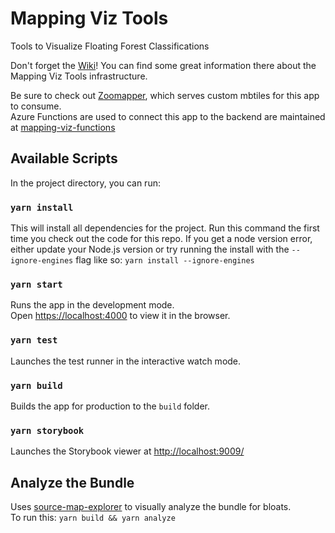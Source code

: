 # Mapping Viz Tools
Tools to Visualize Floating Forest Classifications

Don't forget the [Wiki](https://github.com/zooniverse/mapping-viz-tools/wiki)! You can find some great information there about the Mapping Viz Tools infrastructure.

Be sure to check out [Zoomapper](https://github.com/zooniverse/zoomapper), which serves custom mbtiles for this app to consume.  
Azure Functions are used to connect this app to the backend are maintained at [mapping-viz-functions](https://github.com/zooniverse/mapping-viz-functions)

## Available Scripts

In the project directory, you can run:

### `yarn install`

This will install all dependencies for the project. Run this command the first time you check out the code for this repo. If you get a node version error, either update your Node.js version or try running the install with the `--ignore-engines` flag like so: `yarn install --ignore-engines`

### `yarn start`

Runs the app in the development mode.<br />
Open [https://localhost:4000](https://localhost:4000) to view it in the browser.

### `yarn test`

Launches the test runner in the interactive watch mode.

### `yarn build`

Builds the app for production to the `build` folder.

### `yarn storybook`

Launches the Storybook viewer at [http://localhost:9009/](http://localhost:9009/)

## Analyze the Bundle

Uses [source-map-explorer](https://www.npmjs.com/package/source-map-explorer) to visually analyze the bundle for bloats.  
To run this:
`yarn build && yarn analyze`
